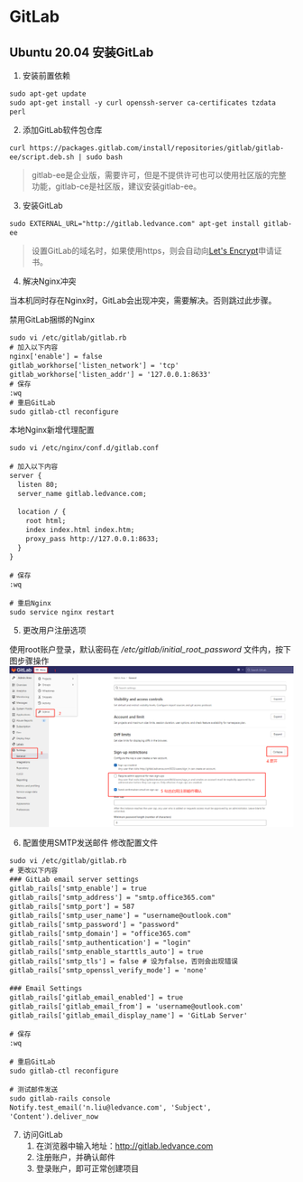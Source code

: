 # GitLab

## Ubuntu 20.04 安装GitLab

1. 安装前置依赖
```shell
sudo apt-get update
sudo apt-get install -y curl openssh-server ca-certificates tzdata perl
```

2. 添加GitLab软件包仓库
```shell
curl https://packages.gitlab.com/install/repositories/gitlab/gitlab-ee/script.deb.sh | sudo bash
```
>gitlab-ee是企业版，需要许可，但是不提供许可也可以使用社区版的完整功能，gitlab-ce是社区版，建议安装gitlab-ee。

3. 安装GitLab
```shell
sudo EXTERNAL_URL="http://gitlab.ledvance.com" apt-get install gitlab-ee
```
>设置GitLab的域名时，如果使用https，则会自动向[Let's Encrypt](https://letsencrypt.org/)申请证书。

4. 解决Nginx冲突

  当本机同时存在Nginx时，GitLab会出现冲突，需要解决。否则跳过此步骤。

  禁用GitLab捆绑的Nginx
  ```shell
  sudo vi /etc/gitlab/gitlab.rb
  # 加入以下内容
  nginx['enable'] = false
  gitlab_workhorse['listen_network'] = 'tcp'
  gitlab_workhorse['listen_addr'] = '127.0.0.1:8633'
  # 保存
  :wq
  # 重启GitLab
  sudo gitlab-ctl reconfigure
  ```
  本地Nginx新增代理配置
  ```shell
  sudo vi /etc/nginx/conf.d/gitlab.conf

  # 加入以下内容
  server {
    listen 80;
    server_name gitlab.ledvance.com;

    location / {
      root html;
      index index.html index.htm;
      proxy_pass http://127.0.0.1:8633;
    }
  }

  # 保存
  :wq

  # 重启Nginx
  sudo service nginx restart
  ```

5. 更改用户注册选项
   
  使用root账户登录，默认密码在 */etc/gitlab/initial_root_password* 文件内，按下图步骤操作
  ![更改用户注册选项](./images/%E6%9B%B4%E6%94%B9GitLab%E6%B3%A8%E5%86%8C%E9%80%89%E9%A1%B9.png "xxx")

6. 配置使用SMTP发送邮件
  修改配置文件
  ```shell
  sudo vi /etc/gitlab/gitlab.rb
  # 更改以下内容
  ### GitLab email server settings
  gitlab_rails['smtp_enable'] = true
  gitlab_rails['smtp_address'] = "smtp.office365.com"
  gitlab_rails['smtp_port'] = 587
  gitlab_rails['smtp_user_name'] = "username@outlook.com"
  gitlab_rails['smtp_password'] = "password"
  gitlab_rails['smtp_domain'] = "office365.com"
  gitlab_rails['smtp_authentication'] = "login"
  gitlab_rails['smtp_enable_starttls_auto'] = true
  gitlab_rails['smtp_tls'] = false # 设为false，否则会出现错误
  gitlab_rails['smtp_openssl_verify_mode'] = 'none'

  ### Email Settings
  gitlab_rails['gitlab_email_enabled'] = true
  gitlab_rails['gitlab_email_from'] = 'username@outlook.com'
  gitlab_rails['gitlab_email_display_name'] = 'GitLab Server'

  # 保存
  :wq

  # 重启GitLab
  sudo gitlab-ctl reconfigure

  # 测试邮件发送
  sudo gitlab-rails console
  Notify.test_email('n.liu@ledvance.com', 'Subject', 'Content').deliver_now
  ```

7. 访问GitLab
    1. 在浏览器中输入地址：http://gitlab.ledvance.com
    2. 注册账户，并确认邮件
    3. 登录账户，即可正常创建项目
